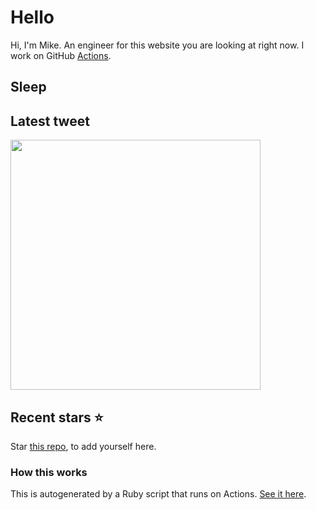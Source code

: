 # Hello
Hi, I'm Mike. An engineer for this website you are looking at right now. I work on GitHub [Actions](https://github.com/features/actions).

## Sleep
<sleep-stats>

## Latest tweet
[<img src="<tweet-image-url>" width="400">](<tweet-url>)

## Recent stars ⭐️
<stars>

Star [this repo](https://github.com/mscoutermarsh/mscoutermarsh), to add yourself here.

### How this works
This is autogenerated by a Ruby script that runs on Actions. [See it here](https://github.com/mscoutermarsh/mscoutermarsh).
